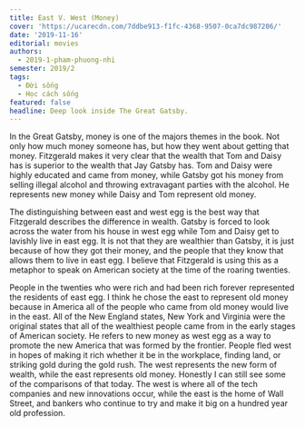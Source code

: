 ```yaml
---
title: East V. West (Money)
cover: 'https://ucarecdn.com/7ddbe913-f1fc-4368-9507-0ca7dc987206/'
date: '2019-11-16'
editorial: movies
authors:
  - 2019-1-pham-phuong-nhi
semester: 2019/2
tags:
  - Đời sống
  - Học cách sống
featured: false
headline: Deep look inside The Great Gatsby.
---
```

In the Great Gatsby, money is one of the majors themes in the book. Not only how much money someone has, but how they went about getting that money. Fitzgerald makes it very clear that the wealth that Tom and Daisy has is superior to the wealth that Jay Gatsby has. Tom and Daisy were highly educated and came from money, while Gatsby got his money from selling illegal alcohol and throwing extravagant parties with the alcohol. He represents new money while Daisy and Tom represent old money.



The distinguishing between east and west egg is the best way that Fitzgerald describes the difference in wealth. Gatsby is forced to look across the water from his house in west egg while Tom and Daisy get to lavishly live in east egg. It is not that they are wealthier than Gatsby, it is just because of how they got their money, and the people that they know that allows them to live in east egg. I believe that Fitzgerald is using this as a metaphor to speak on American society at the time of the roaring twenties.



People in the twenties who were rich and had been rich forever represented the residents of east egg. I think he chose the east to represent old money because in America all of the people who came from old money would live in the east. All of the New England states, New York and Virginia were the original states that all of the wealthiest people came from in the early stages of American society. He refers to new money as west egg as a way to promote the new America that was formed by the frontier. People fled west in hopes of making it rich whether it be in the workplace, finding land, or striking gold during the gold rush. The west represents the new form of wealth, while the east represents old money. Honestly I can still see some of the comparisons of that today. The west is where all of the tech companies and new innovations occur, while the east is the home of Wall Street, and bankers who continue to try and make it big on a hundred year old profession.
